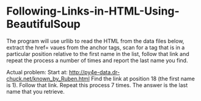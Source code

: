 # Following-Links-in-HTML-Using-BeautifulSoup
The program will use urllib to read the HTML from the data files below, extract the href= vaues from the anchor tags, scan for a tag that is in a particular position relative to the first name in the list, follow that link and repeat the process a number of times and report the last name you find.


Actual problem: Start at: http://py4e-data.dr-chuck.net/known_by_Ruben.html 
Find the link at position 18 (the first name is 1). Follow that link. Repeat this process 7 times. The answer is the last name that you retrieve.
